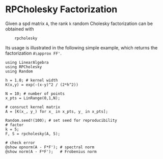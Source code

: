 # RPCholesky Factorization

Given a spd matrix `A`, the rank `k` random Cholesky factorization can be obtained with 
```@docs
    rpcholesky
```
Its usage is illustrated in the following simple example, which returns the
factorization ``A\approx FF'``.
```@example
using LinearAlgebra
using RPCholesky
using Random

h = 1.0; # kernel width
K(x,y) = exp(-(x-y)^2 / (2*h^2))

N = 10; # number of points
x_pts = LinRange(0,1,N);

# consruct kernel matrix
A = [K(x_, y_) for x_ in x_pts, y_ in x_pts];

Random.seed!(100); # set seed for reproducibility
# factor
k = 5;
F, S = rpcholesky(A, 5);

# check error
@show opnorm(A - F*F'); # spectral norm
@show norm(A - F*F');   # Frobenius norm
```
